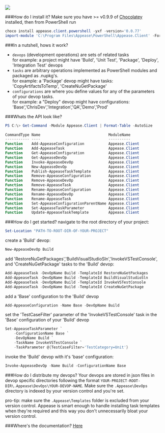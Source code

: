 ![](https://ci.appveyor.com/api/projects/status/i7bjw9a3u0g35spc?svg=true)

###How do I install it?
Make sure you have >= v0.9.9 of [Chocolatey](https://chocolatey.org) installed, then from PowerShell run
```POWERSHELL
choco install appease.client.powershell -yxf -version='0.0.77'
import-module 'C:\Program Files\Appease\PowerShell\Appease.Client' -Force
```
###In a nutshell, hows it work?
- `devops` (development operations) are sets of related tasks  
  for example: a project might have 'Build', 'Unit Test', 'Package', 'Deploy', 'Integration Test' devops
- `tasks` are arbitrary operations implemented as PowerShell modules and packaged as .nupkg's.    
  for example: a 'Package' devop might have tasks: 'CopyArtifactsToTemp', 'CreateNuGetPackage'
- `configurations` are where you define values for any of the parameters of your devop tasks.  
  for example: a "Deploy" devop might have configurations: 'Base','ChrisDev','Integration','QA','Demo','Prod'

###Whats the API look like?
```PowerShell
PS C:\> Get-Command -Module Appease.Client | Format-Table -AutoSize
 
CommandType Name                               ModuleName    
----------- ----                               ----------    
Function    Add-AppeaseConfiguration           Appease.Client
Function    Add-AppeaseTask                    Appease.Client
Function    Get-AppeaseConfiguration           Appease.Client
Function    Get-AppeaseDevOp                   Appease.Client
Function    Invoke-AppeaseDevOp                Appease.Client
Function    New-AppeaseDevOp                   Appease.Client
Function    Publish-AppeaseTaskTemplate        Appease.Client
Function    Remove-AppeaseConfiguration        Appease.Client
Function    Remove-AppeaseDevOp                Appease.Client
Function    Remove-AppeaseTask                 Appease.Client
Function    Rename-AppeaseConfiguration        Appease.Client
Function    Rename-AppeaseDevOp                Appease.Client
Function    Rename-AppeaseTask                 Appease.Client
Function    Set-AppeaseConfigurationParentName Appease.Client
Function    Set-AppeaseTaskParameter           Appease.Client
Function    Update-AppeaseTaskTemplate         Appease.Client
```

###How do I get started?
navigate to the root directory of your project:
```PowerShell
Set-Location "PATH-TO-ROOT-DIR-OF-YOUR-PROJECT"
```
create a 'Build' devop:
```PowerShell
New-AppeaseDevOp Build
```
add 'RestoreNuGetPackages','BuildVisualStudioSln','InvokeVSTestConsole', and 'CreateNuGetPackage' tasks to the 'Build' devop:
```PowerShell
Add-AppeaseTask -DevOpName Build -TemplateId RestoreNuGetPackages
Add-AppeaseTask -DevOpName Build -TemplateId BuildVisualStudioSln
Add-AppeaseTask -DevOpName Build -TemplateId InvokeVSTestConsole
Add-AppeaseTask -DevOpName Build -TemplateId CreateNuGetPackage
```
add a 'Base' configuration to the 'Build' devop
```PowerShell
Add-AppeaseConfiguration -Name Base -DevOpName Build
```

set the 'TestCaseFilter' parameter of the 'InvokeVSTestConsole' task in the 'Base' configuration of your 'Build' devop
```PowerShell
Set-AppeaseTaskParameter `
    -ConfigurationName Base `
    -DevOpName Build `
    -TaskName InvokeVSTestConsole `
    -TaskParameter @{TestCaseFilter='TestCategory=Unit'}
```

invoke the 'Build' devop with it's 'base' configuration:
```PowerShell
Invoke-AppeaseDevOp -Name Build -ConfigurationName Base
```

###How do I distribute my devops?
Your devops are stored in json files in devop specific directories following the format `YOUR-PROJECT-ROOT-DIR\.Appease\DevOps\YOUR-DEVOP-NAME`. Make sure the `.Appease\DevOps` directory is indexed by your version control and you're set.

pro-tip: make sure the `.Appease\Templates` folder is excluded from your version control. Appease is smart enough to handle installing task templates when they're required and this way you don't unnecessarily bloat your version control. 

###Where's the documentation?
[Here](Docs)
